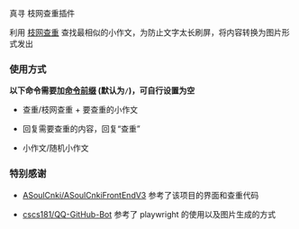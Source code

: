 真寻 枝网查重插件

利用 [枝网查重](https://asoulcnki.asia/) 查找最相似的小作文，为防止文字太长刷屏，将内容转换为图片形式发出

### 使用方式

**以下命令需要加[命令前缀](https://v2.nonebot.dev/docs/api/config#Config-command_start) (默认为`/`)，可自行设置为空**

- 查重/枝网查重 + 要查重的小作文

- 回复需要查重的内容，回复“查重”

- 小作文/随机小作文


### 特别感谢

- [ASoulCnki/ASoulCnkiFrontEndV3](https://github.com/ASoulCnki/ASoulCnkiFrontEndV3) 参考了该项目的界面和查重代码

- [cscs181/QQ-GitHub-Bot](https://github.com/cscs181/QQ-GitHub-Bot) 参考了 playwright 的使用以及图片生成的方式


